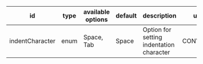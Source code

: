 id|type|available options|default|description|usage
|---|---|---|---|---|---|
indentCharacter|enum|Space, Tab|Space|Option for setting indentation character|CONVERSION
